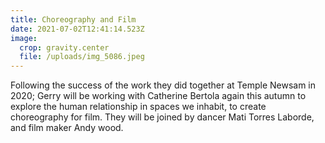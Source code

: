 ```yaml
---
title: Choreography and Film
date: 2021-07-02T12:41:14.523Z
image:
  crop: gravity.center
  file: /uploads/img_5086.jpeg
---
```

Following the success of the work they did together at Temple Newsam in 2020; Gerry will be working with Catherine Bertola again this autumn to explore the human relationship in spaces we inhabit, to create choreography for film. They will be joined by dancer Mati Torres Laborde, and film maker Andy wood.